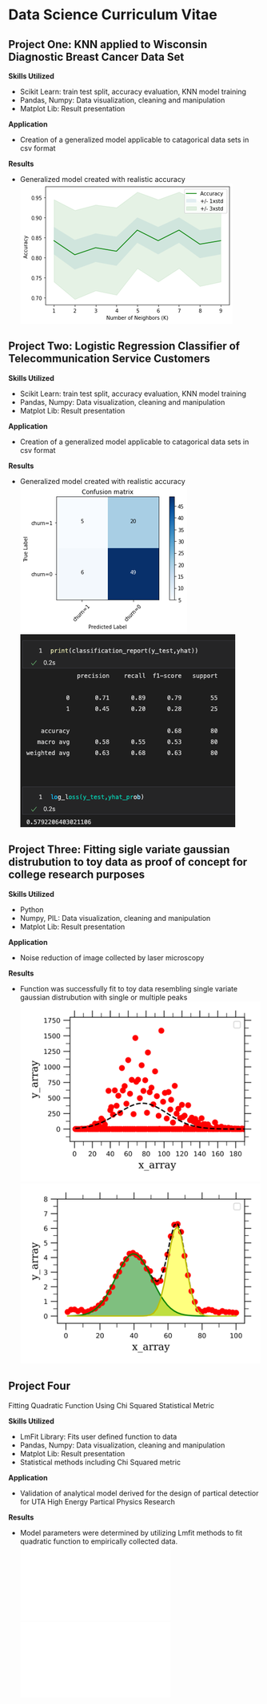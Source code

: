# Data Science Curriculum Vitae
## Project One: KNN applied to Wisconsin Diagnostic Breast Cancer Data Set
**Skills Utilized**
- Scikit Learn: train test split, accuracy evaluation, KNN model training
- Pandas, Numpy: Data visualization, cleaning and manipulation
- Matplot Lib: Result presentation

**Application**
- Creation of a generalized model applicable to catagorical data sets in csv format

**Results**
- Generalized model created with realistic accuracy
![Minimization of Beta](images/acc_plot.png 'Model Accuracy in response to number of nearest neighbors') 


## Project Two: Logistic Regression Classifier of Telecommunication Service Customers

**Skills Utilized**
- Scikit Learn: train test split, accuracy evaluation, KNN model training
- Pandas, Numpy: Data visualization, cleaning and manipulation
- Matplot Lib: Result presentation

**Application**
- Creation of a generalized model applicable to catagorical data sets in csv format

**Results**
- Generalized model created with realistic accuracy
![cfn Matrix](images/telo_churn_cfnMat.png 'Confusion Matrix representing the accuracty of trained model to test data set') 
![Log Loss](images/telo_churn_classRepo_logLoss.png 'Calculaed Logrithmic Loss metric of trained model') 




## Project Three: Fitting sigle variate gaussian distrubution to toy data as proof of concept for college research purposes  
**Skills Utilized**
- Python
- Numpy, PIL: Data visualization, cleaning and manipulation
- Matplot Lib: Result presentation

**Application**
- Noise reduction of image collected by laser microscopy

**Results**
- Function was successfully fit to toy data resembling single variate gaussian distrubution with single or multiple peaks
![Single Peak Gaussian Fit](images/fitGaussian.png 'Approximation of Gaussian Distrubution to toy data with single peak') 
![Multi Peak Gaussian Fit](images/fit2Gaussian_peaks.png 'Approximation of Gaussian Distrubution to toy data with multiple peaks ') 






## Project Four
Fitting Quadratic Function Using Chi Squared Statistical Metric

**Skills Utilized**
- LmFit Library: Fits user defined function to data
- Pandas, Numpy: Data visualization, cleaning and manipulation
- Matplot Lib: Result presentation
- Statistical methods including Chi Squared metric

**Application**
- Validation of analytical model derived for the design of partical detectior for UTA High Energy Partical Physics Research

**Results**
- Model parameters were determined by utilizing Lmfit methods to fit quadratic function to empirically collected data.
![Minimization of Beta](images/min_beta.pdf 'Finding value of Beta; coeficient that generalizes quadratic function to fit all collected data') 
![Deflection Fit](images/defl_fit.pdf 'Fitting of quadratic function to data subsets')

